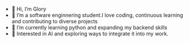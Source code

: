 - 👋 Hi, I’m Glory
- 👀 I’m a software enginnering student.I love coding, continuous learning and contributing to diverse projects
- 🌱 I’m currently learning python and expanding my backend skills
- 💞️ Interested in AI and exploring ways to integrate it into my work.


<!---
GloryEvi/GloryEvi is a ✨ special ✨ repository because its `README.md` (this file) appears on your GitHub profile.
You can click the Preview link to take a look at your changes.
--->
